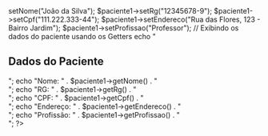 <?php
// Inclui a classe Paciente
require_once 'Paciente.php';

// Criação de um objeto Paciente
$paciente1 = new Paciente();

// Definindo os dados do paciente usando os Setters
$paciente1->setNome("João da Silva");
$paciente1->setRg("12345678-9");
$paciente1->setCpf("111.222.333-44");
$paciente1->setEndereco("Rua das Flores, 123 - Bairro Jardim");
$paciente1->setProfissao("Professor");

// Exibindo os dados do paciente usando os Getters
echo "<h2>Dados do Paciente</h2>";
echo "Nome: " . $paciente1->getNome() . "<br>";
echo "RG: " . $paciente1->getRg() . "<br>";
echo "CPF: " . $paciente1->getCpf() . "<br>";
echo "Endereço: " . $paciente1->getEndereco() . "<br>";
echo "Profissão: " . $paciente1->getProfissao() . "<br>";
?>





